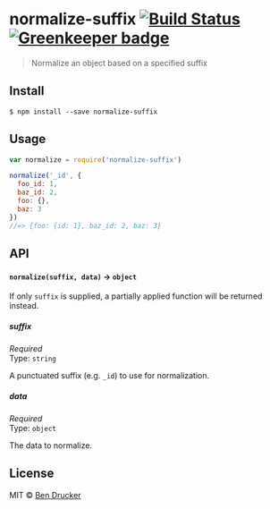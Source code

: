 # normalize-suffix [![Build Status](https://travis-ci.org/bendrucker/normalize-suffix.svg?branch=master)](https://travis-ci.org/bendrucker/normalize-suffix) [![Greenkeeper badge](https://badges.greenkeeper.io/bendrucker/normalize-suffix.svg)](https://greenkeeper.io/)

> Normalize an object based on a specified suffix


## Install

```
$ npm install --save normalize-suffix
```


## Usage

```js
var normalize = require('normalize-suffix')

normalize('_id', {
  foo_id: 1,
  baz_id: 2,
  foo: {},
  baz: 3
})
//=> {foo: {id: 1}, baz_id: 2, baz: 3}
```

## API

#### `normalize(suffix, data)` -> `object`

If only `suffix` is supplied, a partially applied function will be returned instead.

##### suffix

*Required*  
Type: `string`

A punctuated suffix (e.g. `_id`) to use for normalization.

##### data

*Required*  
Type: `object`

The data to normalize.


## License

MIT © [Ben Drucker](http://bendrucker.me)
